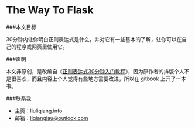 The Way To Flask
=======

###本文目标

30分钟内让你明白正则表达式是什么，并对它有一些基本的了解，让你可以在自己的程序或网页里使用它。

###声明

本文非原创，是改编自《[正则表达式30分钟入门教程](http://deerchao.net/tutorials/regex/regex.htm#mission)》，因为原作者的排版个人不是很喜欢，而且内容上个人觉得有些地方需要改进，所以在 gitbook 上开了一本书。

###联系我

- 主页：liuliqiang.info
- 邮箱：liqianglau@outlook.com

